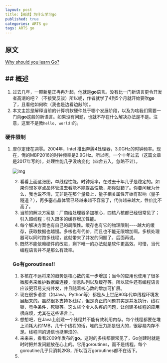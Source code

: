 ```yaml
---
layout: post
title:【阅读】为什么学习go
published: true
categories: ARTS go
tags: ARTS go
---
```


## 原文

[Why should you learn Go?](https://medium.com/@kevalpatel2106/why-should-you-learn-go-f607681fad65)

## ## 概述

1. 过去几年，一颗新星正冉冉升起，他就是**go**语言。没有比一门新语言更令开发者高潮的吧？（不接受反驳）所以呢，作者就学了4到5个月就开始要吹**go**了，且看他如何吹（我也是边看边敲的）。
2. 本文主旨是解释当前的计算机软硬件处于哪个发展阶段，以及为啥我们需要一门向**go**这般的新语言。如果没有问题，也就不存在什么解决办法是不是。注意，这里不是教`hello, world!`的。

### 硬件限制

1. 摩尔定律在凋零。2004年，Intel 推出奔腾4处理器，3.0GHz的时钟频率。现在，俺的MBP2016的时钟频率是2.9GHz。所以呢，一个十年过去（这篇文章是2017年写的），处理性能几乎没啥变化（四舍五入，忽略不计）。

   ![img](../images/posts/go/1_Azz7YwzYYR6lDKFj8iIGZg.png)

   2. 看看上面这张图，单线程性能，时钟频率，在过去十年几乎是稳定的。如果你想多塞点晶体管进去看能不能提高性能，那你就错了。你要问我为什么，我也说不清，无非是在那个量级上，量子相关属性开始有影响（量子隧道？），再多塞点晶体管已经越来越不容易了，代价越来越大，性价比不高了。
   3. 当前的解决方案是：厂商给处理器多加核心，四核八核都已经很常见了；引入超线程；引入跟多的缓存增加性能。
   4. 每个解决方案也有自己的局限性。缓存也有它的物理限制----越大的缓存，获取数据也越慢。多核也有代价，而且也不能无限增加啊。多核处理器可以同时跑多线程，这就带来了并发的问题了。后面再说。
   5. 既然不能依赖硬件的改进，剩下唯一的办法就是软件更高效。可惜，当代编程语言并不是那么有效率。

   ### Go有goroutines!!

   1. 多核在不远将来的趋势是核心数的进一步增加；当今的应用也使用了很多微服务来维护数据库连接，消息队列以及缓存等。所以软件还有编程语言应该更容易支持并发，并且随着核心数的增加可扩展。
   2. 现在很多语言（如Java，Python等）都是从上世纪90年代单线程环境发展起来的。虽然很多支持多线程，但是真正的问题其实是并发执行，线程锁，竞争条件，死锁等。这么些个令人头疼的问题，让创建多线程的应用很麻烦，尤其在这些语言上。
   3. 想想吧，在Java上创建一个线程并不能有效利用内存。每个线程都要在堆上消耗大约1MB，几千个线程的话，堆的压力那是很大的，很容易内存不足。线程间的通信也挺麻烦的。
   4. 来来来，看看2009年发布的**go**。这时的多核都很常见了，Go创建时就是时时把并发问题放在心上的。它用goroutines，而不是线程。每个goroutine几乎只消耗2KB，所以百万goroutines都不在话下。
   5. 

